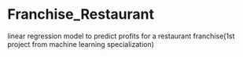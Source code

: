 # Franchise_Restaurant
linear regression model to predict profits for a restaurant franchise(1st project from machine learning specialization)
